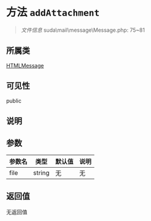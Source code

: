 # 方法 `addAttachment`

> *文件信息* suda\mail\message\Message.php: 75~81

## 所属类 

[HTMLMessage](../HTMLMessage.md)

## 可见性

 public 

## 说明



## 参数


| 参数名 | 类型 | 默认值 | 说明 |
|--------|-----|-------|-------|
| file |  string | 无 | 无 |



## 返回值

无返回值
